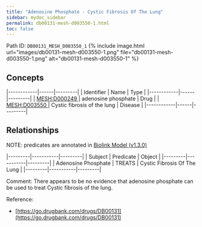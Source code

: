 ```yaml
---
title: "Adenosine Phosphate - Cystic Fibrosis Of The Lung"
sidebar: mydoc_sidebar
permalink: db00131-mesh-d003550-1.html
toc: false 
---
```



Path ID: `DB00131_MESH_D003550_1`
{% include image.html url="images/db00131-mesh-d003550-1.png" file="db00131-mesh-d003550-1.png" alt="db00131-mesh-d003550-1" %}

## Concepts

|------------|------|---------|
| Identifier | Name | Type    |
|------------|------|---------|
| <a href="https://identifiers.org/MESH:D000249">MESH:D000249 </a> | adenosine phosphate | Drug |
| <a href="https://identifiers.org/MESH:D003550">MESH:D003550 </a> | Cystic fibrosis of the lung | Disease |
|------------|------|---------|

## Relationships


NOTE: predicates are annotated in <a href="https://github.com/biolink/biolink-model/releases/tag/v1.3.0">Biolink Model (v1.3.0)</a>

|---------|-----------|---------|
| Subject | Predicate | Object  |
|---------|-----------|---------|
| Adenosine Phosphate | TREATS | Cystic Fibrosis Of The Lung |
|---------|-----------|---------|

Comment: There appears to be no evidence that adenosine phosphate can be used to treat Cystic fibrosis of the lung.

Reference: 
  - [https://go.drugbank.com/drugs/DB00131](https://go.drugbank.com/drugs/DB00131)
